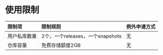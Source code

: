 # 使用限制

限制项|限制规则|例外申请方式   
:---|:---|:---     
用户私库数量|2个，一个releases，一个snapshots|无 
仓库容量|免费存储额度2GB|无      
